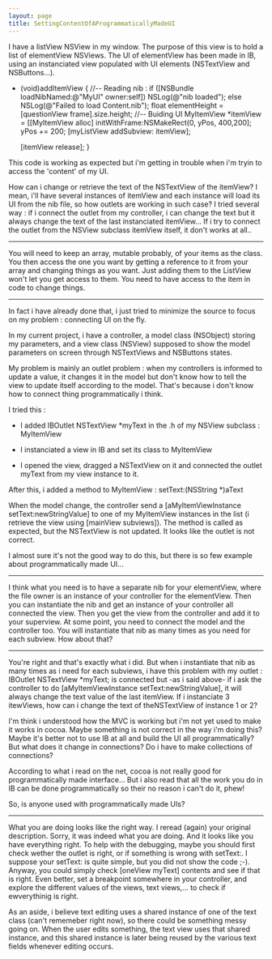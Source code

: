 ```yaml
---
layout: page
title: SettingContentOfAProgrammaticallyMadeUI
---
```




I have a listView NSView in my window. The purpose of this view is to hold a list of elementView NSViews.
The UI of elementView has been made in IB, using an instanciated view populated with UI elements (NSTextView and NSButtons...).

    
- (void)addItemView
{
	//-- Reading nib :
	if ([NSBundle loadNibNamed:@"MyUI" owner:self])
		NSLog(@"nib loaded");
	else NSLog(@"Failed to load Content.nib");
	float elementHeight = [questionView frame].size.height;
	//-- Buiding UI
	MyItemView *itemView = [[MyItemView alloc] initWithFrame:NSMakeRect(0, yPos, 400,200];
       yPos += 200;
       [myListView addSubview: itemView];
	
	[itemView release];
}


This code is working as expected but i'm getting in trouble when i'm tryin to access the 'content' of my UI.

How can i change or retrieve the text of the NSTextView of the itemView? I mean, i'll have several instances of itemView and each instance will load its UI from the nib file, so how outlets are working in such case? I tried several way : if i connect the outlet from my controller, i can change the text but it always change the text of the last instanciated itemView... If i try to connect the outlet from the NSView subclass itemView itself, it don't works at all..

----

You will need to keep an array, mutable probably, of your items as the class. You then access the one you want by getting a reference to it from your array and changing things as you want.  Just adding them to the ListView won't let you get access to them. You need to have access to the item in code to change things.

----

In fact i have already done that, i just tried to minimize the source to focus on my problem : connecting UI on the fly.

In my current project, i have a controller, a model class (NSObject) storing my parameters, and a view class (NSView) supposed to show the model parameters on screen through NSTextViews and NSButtons states.

My problem is mainly an outlet problem : when my controllers is informed to update a value, it changes it in the model but don't know how to tell the view to update itself according to the model. That's because i don't know how to connect thing programmatically i think.

I tried this :

* I added     IBOutlet NSTextView *myText in the .h of my NSView subclass : MyItemView

* I instanciated a view in IB and set its class to MyItemView

* I opened the view, dragged a NSTextView on it and connected the outlet myText from my view instance to it.


After this, i added a method to MyItemView :     setText:(NSString *)aText

When the model change, the controller send a     [aMyItemViewInstance setText:newStringValue] to one of my MyItemView instances in the list (i retrieve the view using [mainView subviews]).
The method is called as expected, but the NSTextView is not updated. It looks like the outlet is not correct.

I almost sure it's not the good way to do this, but there is so few example about programmatically made UI...


----

I think  what you need is to have a separate nib for your elementView, where the file owner is an instance of your controller for the elementView. Then you can instantiate the nib and get an instance of your controller all connected the view. Then you get the view from the controller and add it to your superview. At some point, you need to connect the model and the controller too. You will instantiate that nib as many times as you need for each subview. How about that?

----

You're right and that's exactly what i did. But when i instantiate that nib as many times as i need for each subviews, i have this problem with my outlet :     IBOutlet NSTextView *myText;  is connected but -as i said above- if i ask the controller to do     [aMyItemViewInstance setText:newStringValue], it will always change the text value of the last itemView. If i instanciate 3 itewViews, how can i change the text of theNSTextView of instance 1 or 2?

I'm think i understood how the MVC is working but i'm not yet used to make it works in cocoa. Maybe something is not correct in the way i'm doing this?
Maybe it's better not to use IB at all and build the UI all programmatically? But what does it change in connections? Do i have to make collections of connections?

According to what i read on the net, cocoa is not really good for programmatically made interface... But i also read that all the work you do in IB can be done programmatically so their no reason i can't do it, phew!

So, is anyone used with programmatically made UIs?

----
What you are doing looks like the right way. I reread (again) your original description. Sorry, it was indeed what you are doing. And it looks like you have everything right.
To help with the debugging, maybe you should first check wether the outlet is right, or if something is wrong with     setText:. I suppose your     setText: is quite simple, but you did not show the code ;-). Anyway, you could simply check     [oneView myText] contents and see if that is right. Even better, set a breakpoint somewhere in your controller, and explore the different values of the views, text views,... to check if ewverythinig is right.

As an aside, i believe text editing uses a shared instance of one of the text class (can't rememeber right now), so there could be something messy going on. When the user edits something, the text view uses that shared instance, and this shared instance is later being reused by the various text fields whenever editing occurs.

